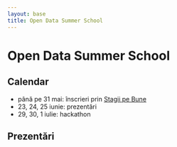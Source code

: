 ```yaml
---
layout: base
title: Open Data Summer School
---
```


<div class="jumbotron">
  <h1>Open Data Summer School</h1>
</div>


## Calendar
* până pe 31 mai: înscrieri prin [Stagii pe Bune](http://www.stagiipebune.ro/stagii.html&id=2216&category=103)
* 23, 24, 25 iunie: prezentări
* 29, 30, 1 iulie: hackathon


## Prezentări
